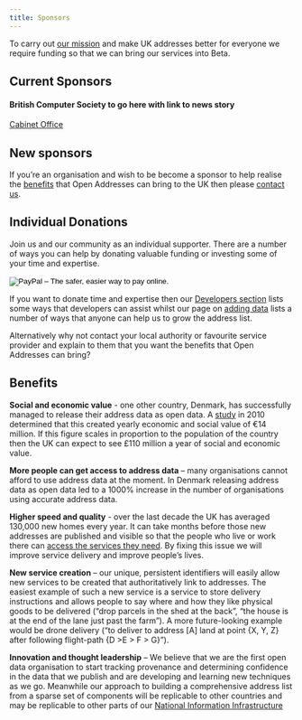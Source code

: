 ```yaml
---
title: Sponsors
---
```


To carry out [our mission](/mission) and make UK addresses better for everyone we require funding so that we can bring our services into Beta.
 
<h2 id='currentsponsors'>Current Sponsors</h2>

#### British Computer Society to go here with link to news story

[Cabinet Office](http://theodi.org/news/383k-government-grant-released-to-create-uk-open-address-list) 

<h2 id='newsponsors'>New sponsors</h2>
 
If you’re an organisation and wish to be become a sponsor to help realise the [benefits](#benefits) that Open Addresses can bring to the UK then please [contact us](mailto:info@openaddressesuk.org).
 
<h2 id='individuals'>Individual Donations</h2>
 
Join us and our community as an individual supporter. There are a number of ways you can help by donating valuable funding or investing some of your time and expertise.
 
<form action="https://www.paypal.com/cgi-bin/webscr" method="post" target="_top">
<input type="hidden" name="cmd" value="_s-xclick">
<input type="hidden" name="hosted_button_id" value="533CQKET7EBEQ">
<input type="image" src="https://www.paypalobjects.com/en_GB/i/btn/btn_donate_LG.gif" border="0" name="submit" alt="PayPal – The safer, easier way to pay online.">
<img alt="" border="0" src="https://www.paypalobjects.com/en_GB/i/scr/pixel.gif" width="1" height="1">
</form>
 
If you want to donate time and expertise then our [Developers section](/developers/apis-and-data) lists some ways that developers can assist whilst our page on [adding data](/developers/addingdata) lists a number of ways that anyone can help us to grow the address list.

Alternatively why not contact your local authority or favourite service provider and explain to them that you want the benefits that Open Addresses can bring?
 
<h2 id='benefits'>Benefits</h2>
 
**Social and economic value** - one other country, Denmark, has successfully managed to release their address data as open data. A [study]( http://www.epsiplatform.eu/content/value-danish-address-data#sthash.66jSkCtU.dpuf) in 2010 determined that this created yearly economic and social value of €14 million. If this figure scales in proportion to the population of the country then the UK can expect to see £110 million a year of social and economic value.
 
**More people can get access to address data** – many organisations cannot afford to use address data at the moment. In Denmark releasing address data as open data led to a 1000% increase in the number of organisations using accurate address data.
 
**Higher speed and quality**  - over the last decade the UK has averaged 130,000 new homes every year. It can take months before those new addresses are published and visible so that the people who live or work there can [access the services they need](https://alpha.openaddressesuk.org/blog/2015/02/09/living-breathing-problem). By fixing this issue we will improve service delivery and improve people’s lives.
 
**New service creation** – our unique, persistent identifiers will easily allow new services to be created that authoritatively link to addresses. The easiest example of such a new service is a service to store delivery instructions and allows people to say where and how they like physical goods to be delivered (“drop parcels in the shed at the back”, “the house is at the end of the lane just past the farm”). A more future-looking example would be drone delivery (“to deliver to address [A] land at point {X, Y, Z} after following flight-path {D >E > F > G}”).
 
**Innovation and thought leadership** – We believe that we are the first open data organisation to start tracking provenance and determining confidence in the data that we publish and are developing and learning new techniques as we go. Meanwhile our approach to building a comprehensive address list from a sparse set of components will be replicable to other countries and may be replicable to other parts of our [National Information Infrastructure](https://www.gov.uk/government/publications/national-information-infrastructure/national-information-infrastructure )
